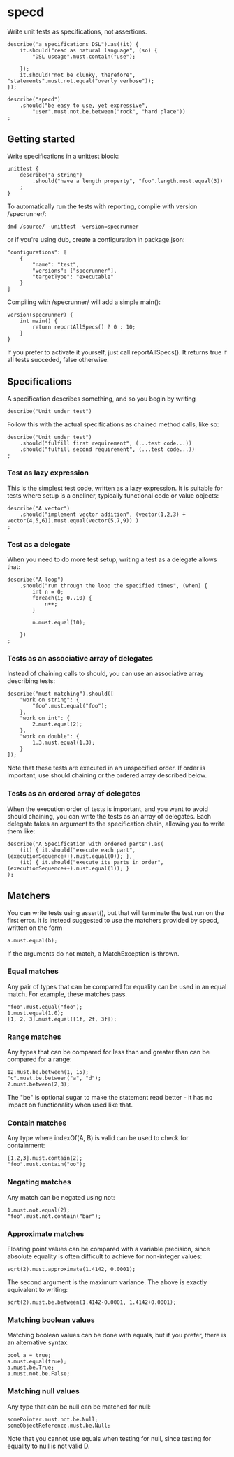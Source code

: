 # specd

Write unit tests as specifications, not assertions.

	describe("a specifications DSL").as((it) {
		it.should("read as natural language", (so) {
			"DSL useage".must.contain("use");

		});
		it.should("not be clunky, therefore", "statements".must.not.equal("overly verbose"));
	});

	describe("specd")
		.should("be easy to use, yet expressive", 
			"user".must.not.be.between("rock", "hard place"))
	;

## Getting started

Write specifications in a unittest block:

	unittest {
		describe("a string")
			.should("have a length property", "foo".length.must.equal(3))
		;
	}

To automatically run the tests with reporting, compile with version /specrunner/:

	dmd /source/ -unittest -version=specrunner

or if you're using dub, create a configuration in package.json:

	"configurations": [
		{
			"name": "test",
			"versions": ["specrunner"],
			"targetType": "executable"
		}
	]

Compiling with /specrunner/ will add a simple main():

	version(specrunner) {
		int main() {
			return reportAllSpecs() ? 0 : 10;
		}
	}

If you prefer to activate it yourself, just call reportAllSpecs(). It returns true if
all tests succeded, false otherwise.

## Specifications

A specification describes something, and so you begin by writing

	describe("Unit under test")

Follow this with the actual specifications as chained method calls, like so:

	describe("Unit under test")
		.should("fulfill first requirement", (...test code...))
		.should("fulfill second requirement", (...test code...))
	;

### Test as lazy expression

This is the simplest test code, written as a lazy expression. It is suitable for tests
where setup is a oneliner, typically functional code or value objects:

	describe("A vector")
		.should("implement vector addition", (vector(1,2,3) + vector(4,5,6)).must.equal(vector(5,7,9)) )
	;

### Test as a delegate

When you need to do more test setup, writing a test as a delegate allows that:

	describe("A loop")
		.should("run through the loop the specified times", (when) {
			int n = 0;
			foreach(i; 0..10) {
				n++;
			}

			n.must.equal(10);

		})
	;

### Tests as an associative array of delegates

Instead of chaining calls to should, you can use an associative array describing tests:

	describe("must matching").should([		
		"work on string": {
			"foo".must.equal("foo");
		},
		"work on int": {
			2.must.equal(2);
		},
		"work on double": {
			1.3.must.equal(1.3);		
		}
	]);

Note that these tests are executed in an unspecified order. If order is important, use should
chaining or the ordered array described below.

### Tests as an ordered array of delegates

When the execution order of tests is important, and you want to avoid should chaining, you can 
write the tests as an array of delegates. Each delegate takes an argument to the specification
chain, allowing you to write them like:

	describe("A Specification with ordered parts").as(
		(it) { it.should("execute each part", (executionSequence++).must.equal(0)); },
		(it) { it.should("execute its parts in order", (executionSequence++).must.equal(1)); }
	);


## Matchers

You can write tests using assert(), but that will terminate the test run on the first error. It is 
instead suggested to use the matchers provided by specd, written on the form

	a.must.equal(b);

If the arguments do not match, a MatchException is thrown.

### Equal matches

Any pair of types that can be compared for equality can be used in an equal match. For example, these
matches pass.

	"foo".must.equal("foo");
	1.must.equal(1.0);
	[1, 2, 3].must.equal([1f, 2f, 3f]);

### Range matches

Any types that can be compared for less than and greater than can be compared for a range:

	12.must.be.between(1, 15);
	"c".must.be.between("a", "d");
	2.must.between(2,3);

The "be" is optional sugar to make the statement read better - it has no impact on functionality when
used like that.

### Contain matches

Any type where indexOf(A, B) is valid can be used to check for containment:

	[1,2,3].must.contain(2);
	"foo".must.contain("oo");

### Negating matches

Any match can be negated using not:

	1.must.not.equal(2);
	"foo".must.not.contain("bar");

### Approximate matches

Floating point values can be compared with a variable precision, since absolute equality is often
difficult to achieve for non-integer values:

	sqrt(2).must.approximate(1.4142, 0.0001);

The second argument is the maximum variance. The above is exactly equivalent to writing:

	sqrt(2).must.be.between(1.4142-0.0001, 1.4142+0.0001);

### Matching boolean values

Matching boolean values can be done with equals, but if you prefer, there is an alternative syntax:

	bool a = true;
	a.must.equal(true);
	a.must.be.True;
	a.must.not.be.False;

### Matching null values

Any type that can be null can be matched for null:

	somePointer.must.not.be.Null;
	someObjectReference.must.be.Null;

Note that you cannot use equals when testing for null, since testing for equality to null is not valid D.



